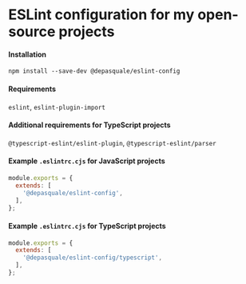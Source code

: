 # ESLint configuration for my open-source projects

#### Installation

```
npm install --save-dev @depasquale/eslint-config
```

#### Requirements

`eslint`, `eslint-plugin-import`

#### Additional requirements for TypeScript projects

`@typescript-eslint/eslint-plugin`, `@typescript-eslint/parser`

#### Example `.eslintrc.cjs` for JavaScript projects

```javascript
module.exports = {
  extends: [
    '@depasquale/eslint-config',
  ],
};
```

#### Example `.eslintrc.cjs` for TypeScript projects

```javascript
module.exports = {
  extends: [
    '@depasquale/eslint-config/typescript',
  ],
};
```
